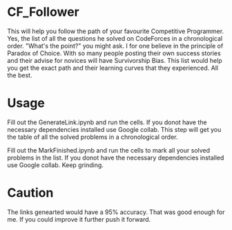# CF_Follower


This will help you follow the path of your favourite Competitive Programmer. Yes, the list of all the questions he solved on CodeForces in a chronological order. 
"What's the point?" you might ask. I for one believe in the principle of Paradox of Choice. With so many people posting their own success stories and their advise for novices will have Survivorship Bias. This list would help you get the exact path and their learning curves that they experienced. All the best. 


# Usage
Fill out the GenerateLink.ipynb and run the cells. If you donot have the necessary dependencies installed use Google collab. This step will get you the table of all the solved problems in a chronological order.

Fill out the MarkFinished.ipynb and run the cells to mark all your solved problems in the list. If you donot have the necessary dependencies installed use Google collab. Keep grinding.

# Caution
The links genearted would have a 95% accuracy. That was good enough for me. If you could improve it further push it forward.
